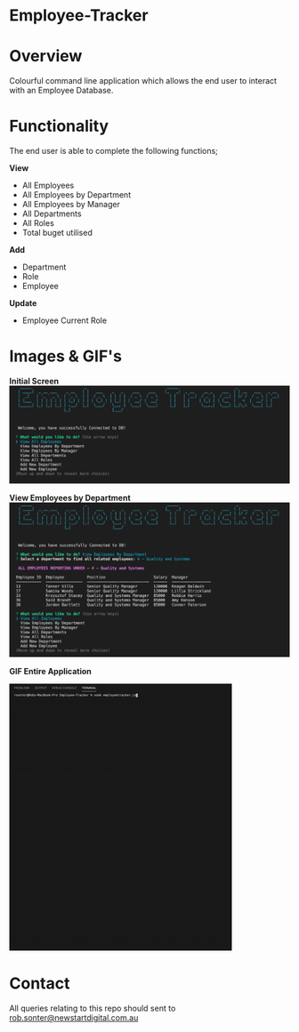 # Employee-Tracker

# Overview

Colourful command line application which allows the end user to interact with an Employee Database.  


# Functionality

The end user is able to complete the following functions;

**View** 
* All Employees
* All Employees by Department
* All Employees by Manager
* All Departments
* All Roles
* Total buget utilised

**Add**
* Department
* Role
* Employee

**Update**
* Employee Current Role
    

# Images & GIF's

**Initial Screen**
![initial screen](public/images/initialscreen.png)

**View Employees by Department**
![employees by department](public/images/emplbydept.png)

**GIF Entire Application**

![gif of entire application](public/images/employeeapplication.gif)

# Contact

All queries relating to this repo should sent to [rob.sonter@newstartdigital.com.au](mailto:rob.sonter@newstartdigital.com.au)

